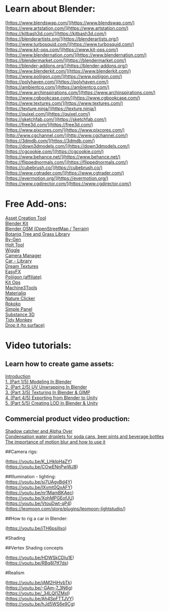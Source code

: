 # Learn about Blender:

[https://www.blendswap.com/](https://www.blendswap.com/)  
[https://www.artstation.com/](https://www.artstation.com/)  
[https://kitbash3d.com/](https://kitbash3d.com/)    
[https://blenderartists.org/](https://blenderartists.org/)  
[https://www.turbosquid.com/](https://www.turbosquid.com/)  
[https://www.kit-ops.com/](https://www.kit-ops.com/)  
[https://www.blendernation.com/](https://www.blendernation.com/)  
[https://blendermarket.com/](https://blendermarket.com/)  
[https://blender-addons.org/](https://blender-addons.org/)  
[https://www.blenderkit.com/](https://www.blenderkit.com/)  
[https://www.poliigon.com/](https://www.poliigon.com/)  
[https://polyhaven.com/](https://polyhaven.com/)  
[https://ambientcg.com/](https://ambientcg.com/)  
[https://www.archinspirations.com/](https://www.archinspirations.com/)  
[https://www.cgbookcase.com/](https://www.cgbookcase.com/)  
[https://www.textures.com/](https://www.textures.com/)  
[https://texture.ninja/](https://texture.ninja/)  
[https://quixel.com/](https://quixel.com/)  
[https://sketchfab.com/](https://sketchfab.com/)  
[https://free3d.com/](https://free3d.com/)  
[https://www.pixcores.com/](https://www.pixcores.com/)  
[http://www.cgchannel.com/](http://www.cgchannel.com/)  
[https://3dmdb.com/](https://3dmdb.com/)  
[https://down3dmodels.com/](https://down3dmodels.com/)  
[https://cgcookie.com/](https://cgcookie.com/)  
[https://www.behance.net/](https://www.behance.net/)  
[https://flippednormals.com/](https://flippednormals.com/)  
[https://cubebrush.co/](https://cubebrush.co/)  
[https://www.cgtrader.com/](https://www.cgtrader.com/)  
[https://evermotion.org/](https://evermotion.org/)  
[https://www.cgdirector.com/](https://www.cgdirector.com/)  


# Free Add-ons:

[Asset Creation Tool](https://mrven.gumroad.com/l/hPXIh)  
[Blender Kit](https://www.blenderkit.com/)  
[Blender OSM (OpenStreetMap / Terrain)](https://prochitecture.gumroad.com/l/blender-osm)  
[Botaniq Tree and Grass Library](https://polygoniq.gumroad.com/l/botaniq-trees)  
[By-Gen](https://curtisjamesholt.gumroad.com/l/BY-GEN)  
[Holt Tool](https://blendermarket.com/products/holt-tools)  
[Wiggle](https://blendermarket.com/products/wiggle)  
[Camera Manager](https://blenderartists.org/t/render-button-camera-manager-for-blender-3-quick-fix-07-04-2022-v0-3-9/1159414)  
[Car - Library](https://polygoniq.gumroad.com/l/car-library-traffiq-vehicles-for-blender)  
[Dream Textures](https://www.blendermarket.com/products/dream-textures)  
[EasyFX](https://nilssoderman.com/downloads/blender/easyfx/)  
[Poliigon (affiliate)](https://www.poliigon.com/)  
[Kit Ops](https://www.kit-ops.com/)  
[Machine3Tools](https://machin3.gumroad.com/l/MACHIN3tools)  
[Materialiq](https://polygoniq.gumroad.com/l/materialiq-material-library-for-blender)  
[Nature Clicker](https://www.blendermarket.com/products/NatureClicker)  
[Rokoko](https://www.rokoko.com/integrations/blender)  
[Simple Panel](https://blendermarket.com/products/simple-tabs)  
[Substance 3D](https://substance3d.adobe.com/plugins/substance-in-blender/)  
[Tidy Monkey](https://spark88.gumroad.com/l/CpQAM)  
[Drop it (to surface)](https://andreasaust.gumroad.com/l/drop_it)  


# Video tutorials:

## Learn how to create game assets: 

[Introduction](https://youtu.be/KFEb51rinwI)  
[1. (Part 1/5) Modeling In Blender](https://youtu.be/_Iu88tZ9utE)  
[2. (Part 2/5) UV Unwrapping In Blender](https://youtu.be/-uYwkBCPpiQ)  
[3. (Part 3/5) Texturing In Blender & GIMP](https://youtu.be/SOds_RGOimg)  
[4. (Part 4/5) Exporting from Blender to Unity](https://youtu.be/nhJ8EJ_GtLI)  
[5. (Part 5/5) Creating LOD In Blender & Unity](https://youtu.be/v1xBGuxTqfI)  

## Commercial product video production:  

[Shadow catcher and Alpha Over](https://youtu.be/LePo3w53gFo)  
[Condensation water droplets for soda cans, beer pints and beverage bottles](https://youtu.be/hCaMkma-CLM)  
[The importance of motion blur and how to use it](https://youtu.be/EpqcglXvKkM)  


##Camera rigs:  

(https://youtu.be/K_LHklpHaZY)  
(https://youtu.be/COwENnPwWJ8)  

##Illumination - lighting:  
(https://youtu.be/si7UAgvBd4Y)  
(https://youtu.be/lXvmt0QxAFY)  
(https://youtu.be/nr1MamBKAec)  
(https://youtu.be/XohMPGEofJU)  
(https://youtu.be/VtouDwt-qP4)  
(https://leomoon.com/store/plugins/leomoon-lightstudio/)  


##How to rig a car in Blender:  

(https://youtu.be/jTH6psilIxo)  


#Shading

##Vertex Shading concepts  

(https://youtu.be/HDWSkCDIu1E)  
(https://youtu.be/RBq8l7tf7ds)  

#Realism

(https://youtu.be/jAM2HjHvbTk)  
(https://youtu.be/-GAm-7_3N6g)  
(https://youtu.be/_34LQI1ZMxI)  
(https://youtu.be/Ah4SpFTTJVY)  
(https://youtu.be/hJd5WS6e9Cg)   



